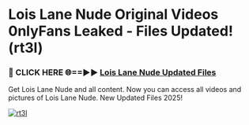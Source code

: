 # Lois Lane Nude Original Videos 0nlyFans Leaked - Files Updated! (rt3l)

<h3>🔴 CLICK HERE 🌐==►► <a href="https://tinyurl.com/yc6ubb5a" rel="nofollow">Lois Lane Nude Updated Files</a></h3>

Get Lois Lane Nude and all content. Now you can access all videos and pictures of Lois Lane Nude. New Updated Files 2025!

[![rt3l](https://i.imgur.com/7eu0CRL.gif)](https://tinyurl.com/yc6ubb5a)
